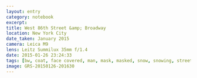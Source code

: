 ```yaml
--- 
layout: entry
category: notebook
excerpt:
title: West 86th Street &amp; Broadway
location: New York City
date_taken: January 2015
camera: Leica M9
lens: Leitz Summilux 35mm f/1.4
date: 2015-01-26 23:24:33
tags: [bw, coat, face covered, man, mask, masked, snow, snowing, street, vulto, vult]
image: GRS-20150126-201630
---
```

